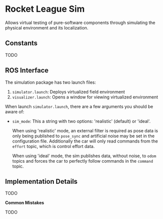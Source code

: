 # Rocket League Sim

Allows virtual testing of pure-software components through simulating the physical environment and its localization.

## Constants

TODO

## ROS Interface

The simulation package has two launch files:
1. `simulator.launch`: Deploys virtualized field environment
2. `visualizer.launch`: Opens a window for viewing virtualized environment

When launch `simulator.launch`, there are a few arguments you should be aware of:
- `sim_mode`: This a string with two options: 'realistic' (default) or 'ideal'. 

    When using 'realistic' mode, an external filter is required as pose data is only being published to `pose_sync` and artificial noise may be set in the configuration file. Additionally the car will only read commands from the `effort` topic, which is control effort data.

    When using 'ideal' mode, the sim publishes data, without noise, to `odom` topics and forces the car to perfectly follow commands in the `command` topic.

## Implementation Details

TODO

**Common Mistakes**

TODO
